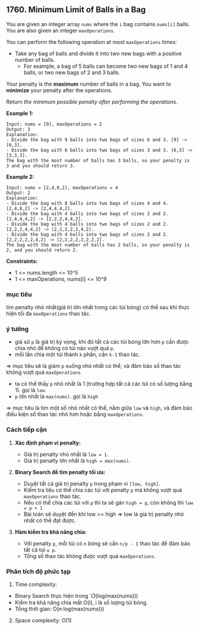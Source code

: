 ## 1760. Minimum Limit of Balls in a Bag

You are given an integer array `nums` where the `i` bag contains `nums[i]` balls. You are also given an integer `maxOperations`.

You can perform the following operation at most `maxOperations` times:

 - Take any bag of balls and divide it into two new bags with a positive number of balls.
    - For example, a bag of 5 balls can become two new bags of 1 and 4 balls, or two new bags of 2 and 3 balls.

Your penalty is the **maximum** number of balls in a bag. You want to **minimize** your penalty after the operations.

Return *the minimum possible penalty after performing the operations*.

**Example 1:**
```
Input: nums = [9], maxOperations = 2
Output: 3
Explanation:
- Divide the bag with 9 balls into two bags of sizes 6 and 3. [9] -> [6,3].
- Divide the bag with 6 balls into two bags of sizes 3 and 3. [6,3] -> [3,3,3].
The bag with the most number of balls has 3 balls, so your penalty is 3 and you should return 3.
```

**Example 2:**
```
Input: nums = [2,4,8,2], maxOperations = 4
Output: 2
Explanation:
- Divide the bag with 8 balls into two bags of sizes 4 and 4. [2,4,8,2] -> [2,4,4,4,2].
- Divide the bag with 4 balls into two bags of sizes 2 and 2. [2,4,4,4,2] -> [2,2,2,4,4,2].
- Divide the bag with 4 balls into two bags of sizes 2 and 2. [2,2,2,4,4,2] -> [2,2,2,2,2,4,2].
- Divide the bag with 4 balls into two bags of sizes 2 and 2. [2,2,2,2,2,4,2] -> [2,2,2,2,2,2,2,2].
The bag with the most number of balls has 2 balls, so your penalty is 2, and you should return 2.
```

**Constraints:**
 - 1 <= nums.length <= 10^5
 - 1 <= maxOperations, nums[i] <= 10^9


### mục tiêu
tìm penalty nhỏ nhất(giá trị lớn nhất trong các túi bóng) có thể sau khi thực hiện tối đa `maxOperations` thao tác.

### ý tưởng

 - giả sử `p` là giá trị kỳ vọng, khi đó tất cả các túi bóng lớn hơn `p` cần được chia nhỏ để không có túi nào vượt quá `p`.
 - mỗi lần chia một túi thành `k` phần, cần `k-1` thao tác.

=> mục tiêu sẽ là giảm `p` xuống nhỏ nhất có thể, và đảm bảo số thao tác không vượt quá `maxOperations`.

 - ta có thể thấy `p` nhỏ nhất là 1 (trường hợp tất cả các túi có số lượng bằng 1). gọi là `low`.
 - `p` lớn nhất là `max(nums)`. gọi là `high`

=> mục tiêu là tìm một số nhỏ nhất có thể, nằm giữa `low` và `high`, và đảm bảo điều kiện số thao tác nhỏ hơn hoặc bằng `maxOperations`.

### Cách tiếp cận

1. **Xác định phạm vi penalty:**
   - Giá trị penalty nhỏ nhất là `low = 1`.
   - Giá trị penalty lớn nhất là `high = max(nums)`.

2. **Binary Search để tìm penalty tối ưu:**
   - Duyệt tất cả giá trị penalty `p` trong phạm vi `[low, high]`.
   - Kiểm tra liệu có thể chia các túi với penalty `p` mà không vượt quá `maxOperations` thao tác.
   - Nếu có thể chia các túi với `p` thì ta sẽ gán `high = p`, còn không thì `low = p + 1`
   - Bài toán sẽ duyệt đến khi low >= high => low là giá trị penalty nhỏ nhất có thể đạt được. 

3. **Hàm kiểm tra khả năng chia:**
   - Với penalty `p`, mỗi túi có `n` bóng sẽ cần `n/p - 1` thao tác để đảm bảo tất cả túi `≤ p`.
   - Tổng số thao tác không được vượt quá `maxOperations`.

### Phân tích độ phức tạp
1. Time complexity:
 -  Binary Search thực hiện trong `𝑂(log(max(nums)))
 - Kiểm tra khả năng chia mất O(i), i là số lượng túi bóng.
 - Tổng thời gian: O(n⋅log(max(nums)))
2. Space complexity: O(1)

